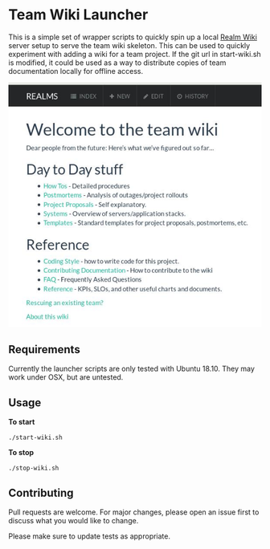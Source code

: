 # Team Wiki Launcher

This is a simple set of wrapper scripts to quickly spin up a local [Realm Wiki](https://github.com/scragg0x/realms-wiki) server setup to serve the team wiki skeleton. This can be used to quickly experiment with adding a wiki for a team project. If the git url in start-wiki.sh is modified, it could be used as a way to distribute copies of team documentation locally for offline access.

![Realm Wiki Skeleton](https://raw.githubusercontent.com/themizan/team-wiki-launcher/master/docs/wiki-home.jpg)


## Requirements

Currently the launcher scripts are only tested with Ubuntu 18.10. They may work under OSX, but are untested. 

## Usage

__To start__
```
./start-wiki.sh
```

__To stop__

```
./stop-wiki.sh
```
## Contributing
Pull requests are welcome. For major changes, please open an issue first to discuss what you would like to change.

Please make sure to update tests as appropriate.
